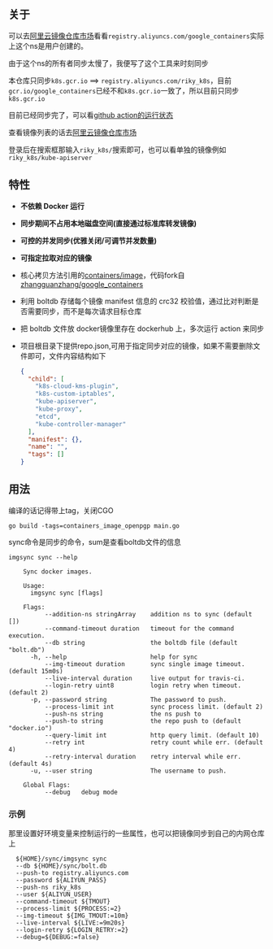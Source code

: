 ## 关于

可以去[阿里云镜像仓库市场](https://cr.console.aliyun.com/images/cn-hangzhou/google_containers/kube-apiserver/detail)看看`registry.aliyuncs.com/google_containers`实际上这个ns是用户创建的。

由于这个ns的所有者同步太慢了，我便写了这个工具来时刻同步

本仓库只同步`k8s.gcr.io` ==> `registry.aliyuncs.com/riky_k8s`，目前`gcr.io/google_containers`已经不和`k8s.gcr.io`一致了，所以目前只同步`k8s.gcr.io`

目前已经同步完了，可以看[github action的运行状态](https://github.com/zhangguanzhang/google_containers/actions)

查看镜像列表的话去[阿里云镜像仓库市场](https://cr.console.aliyun.com/cn-hangzhou/instances/images)

登录后在搜索框那输入`riky_k8s/`搜索即可，也可以看单独的镜像例如`riky_k8s/kube-apiserver`

## 特性

- **不依赖 Docker 运行**
- **同步期间不占用本地磁盘空间(直接通过标准库转发镜像)**
- **可控的并发同步(优雅关闭/可调节并发数量)**
- **可指定拉取对应的镜像**

- 核心拷贝方法引用的[containers/image](https://github.com/containers/image)，代码fork自[zhangguanzhang/google_containers](https://github.com/zhangguanzhang/google_containers)

- 利用 boltdb 存储每个镜像 manifest 信息的 crc32 校验值，通过比对判断是否需要同步，而不是每次请求目标仓库
- 把 boltdb 文件放 docker镜像里存在 dockerhub 上，多次运行 action 来同步
- 项目根目录下提供repo.json,可用于指定同步对应的镜像，如果不需要删除文件即可，文件内容结构如下

  ```json
  {
    "child": [
      "k8s-cloud-kms-plugin",
      "k8s-custom-iptables",
      "kube-apiserver",
      "kube-proxy",
      "etcd",
      "kube-controller-manager"
    ],
    "manifest": {},
    "name": "",
    "tags": []
  }
  ```

## 用法

编译的话记得带上tag，关闭CGO

```shell
go build -tags=containers_image_openpgp main.go
```

sync命令是同步的命令，sum是查看boltdb文件的信息

```cassandraql
imgsync sync --help

    Sync docker images.

    Usage:
      imgsync sync [flags]

    Flags:
          --addition-ns stringArray    addition ns to sync (default [])
          --command-timeout duration   timeout for the command execution.
          --db string                  the boltdb file (default "bolt.db")
      -h, --help                       help for sync
          --img-timeout duration       sync single image timeout. (default 15m0s)
          --live-interval duration     live output for travis-ci.
          --login-retry uint8          login retry when timeout. (default 2)
      -p, --password string            The password to push.
          --process-limit int          sync process limit. (default 2)
          --push-ns string             the ns push to
          --push-to string             the repo push to (default "docker.io")
          --query-limit int            http query limit. (default 10)
          --retry int                  retry count while err. (default 4)
          --retry-interval duration    retry interval while err. (default 4s)
      -u, --user string                The username to push.

    Global Flags:
          --debug   debug mode

```

### 示例

那里设置好环境变量来控制运行的一些属性，也可以把镜像同步到自己的内网仓库上

```cassandraql
  ${HOME}/sync/imgsync sync
  --db ${HOME}/sync/bolt.db
  --push-to registry.aliyuncs.com
  --password ${ALIYUN_PASS}
  --push-ns riky_k8s
  --user ${ALIYUN_USER}
  --command-timeout ${TMOUT}
  --process-limit ${PROCESS:=2}
  --img-timeout ${IMG_TMOUT:=10m}
  --live-interval ${LIVE:=9m20s}
  --login-retry ${LOGIN_RETRY:=2}
  --debug=${DEBUG:=false}
```
